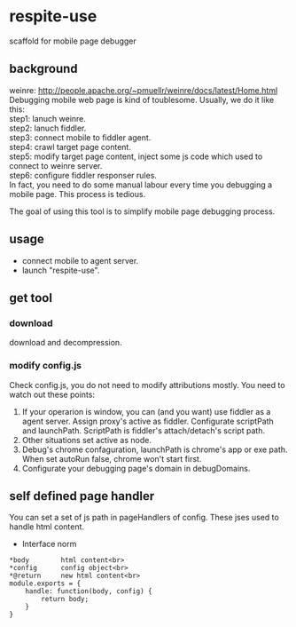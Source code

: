respite-use
=================================== 
scaffold for mobile page debugger

background
-----------------------------------
weinre: http://people.apache.org/~pmuellr/weinre/docs/latest/Home.html<br>
Debugging mobile web page is kind of toublesome. Usually, we do it like this:<br>
step1: lanuch weinre.<br>
step2: lanuch fiddler.<br>
step3: connect mobile to fiddler agent.<br>
step4: crawl target page content.<br>
step5: modify target page content, inject some js code which used to connect to weinre server.<br>
step6: configure fiddler responser rules.<br>
In fact, you need to do some manual labour every time you debugging a mobile page. This process is tedious.<br>

The goal of using this tool is to simplify mobile page debugging process.

usage
-----------------------------------
* connect mobile to agent server.<br>
* launch "respite-use".<br>

get tool
-----------------------------------
### download
download and decompression.
### modify config.js
Check config.js, you do not need to modify attributions mostly. You need to watch out these points:<br>
1. If your operarion is window, you can (and you want) use fiddler as a agent server. Assign proxy's active as fiddler. Configurate scriptPath and launchPath. ScriptPath is fiddler's attach/detach's script path.<br>
2. Other situations set active as node.<br>
3. Debug's chrome confaguration, launchPath is chrome's app or exe path. When set autoRun false, chrome won't start first.<br>
4. Configurate your debugging page's domain in debugDomains.<br>

self defined page handler
------------------------------------
You can set a set of js path in pageHandlers of config. These jses used to handle html content.<br>

* Interface norm<br>
```
*body        html content<br>
*config      config object<br>
*@return     new html content<br> 
module.exports = {
	handle: function(body, config) {
		return body;
	}
}
```


